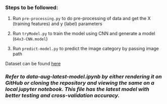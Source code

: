 ### Steps to be followed:

1. Run `pre-processing.py` to do pre-processing of data and get the X (training features) and y (label) parameters

2. Run `tryModel.py` to train the model using CNN and generate a model (`64x3-CNN.model`)

3. Run `predict-model.py` to predict the image category by passing image path

Dataset can be found [here](https://www.kaggle.com/techsash/waste-classification-data)

### _Refer to data-aug-latest-model.ipynb by either rendering it on GitHub or cloning the repository and viewing the same on a local jupyter notebook. This file has the latest model with better testing and cross-validation accuracy._
